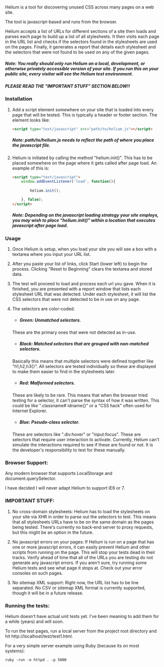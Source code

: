 Helium is a tool for discovering unused CSS across many pages on a web site.

The tool is javascript-based and runs from the browser.

Helium accepts a list of URLs for different sections of a site then loads and parses each page to build up a list of all stylesheets. It then visits each page in the URL list and checks if the selectors found in the stylesheets are used on the pages. Finally, it generates a report that details each stylesheet and the selectors that were not found to be used on any of the given pages.


##### Note: You really should only run Helium on a local, development, or otherwise privately accessible version of your site. If you run this on your public site, every visitor will see the Helium test environment.

#####  PLEASE READ THE "IMPORTANT STUFF" SECTION BELOW!!

### Installation

1. Add a script element somewhere on your site that is loaded into every page that will be tested. This is typically a header or footer section. The element looks like:

	```html
	<script type="text/javascript" src="path/to/helium.js"></script>
	```
	##### Note: path/to/helium.js needs to reflect the path of where you place the javascript file.

2. Helium is initiated by calling the method "helium.init()". This has to be placed somewhere on the page where it gets called after page load. An example of this is:

	```html
	<script type="text/javascript">
		window.addEventListener('load', function(){
			
			helium.init();
	
		}, false);
	</script>
	```
	##### Note: Depending on the javascript loading strategy your site employs, you may wish to place "helium.init()" within a location that executes javascript after page load.


### Usage

1. Once Helium is setup, when you load your site you will see a box with a textarea where you input your URL list.

2. After you paste your list of links, click Start (lower left) to begin the process. Clicking "Reset to Beginning" clears the textarea and stored data.

3. The test will proceed to load and process each url you gave. When it is finished, you are presented with a report window that lists each stylesheet URL that was detected. Under each stylesheet, it will list the CSS selectors that were not detected to be in use on any page. 

4. The selectors are color-coded. 

   * ##### Green: Unmatched selectors. 
   	These are the primary ones that were not detected as in-use.

   * ##### Black: Matched selectors that are grouped with non-matched selectors. 
   	Basically this means that multiple selectors were defined together like "h1,h2,h3{}". All selectors are tested individually so these are displayed to make them easier to find in the stylesheets later.

   * ##### Red: Malformed selectors. 
   	These are likely to be rare. This means that when the browser tried testing for a selector, it can't parse the syntax of how it was written. This could be like ".classname# idname{}" or a "CSS hack" often used for Internet Explorer.

   * ##### Blue: Pseudo-class selector. 
  	These are selectors like ".div:hover" or "input:focus". These are selectors that require user interaction to activate. Currently, Helium can't simulate the interactions required to see if these are found or not. It is the developer's responsibility to test for these manually.

### Browser Support:

Any modern browser that supports LocalStorage and document.querySelector.

I have decided I will never adapt Helium to support IE6 or 7.

### IMPORTANT STUFF:
1. No cross-domain stylesheets: Helium has to load the stylesheets on your site via XHR in order to parse out the selectors to test. This means that all stylesheets URLs have to be on the same domain as the pages being tested. There's currently no back-end server to proxy requests, but this might be an option in the future.

2. No javascript errors on your pages: If Helium is run on a page that has one or more javascript errors, it can easily prevent Helium and other scripts from running on the page. This will stop your tests dead in their tracks. Verify ahead of time that all of the URLs you are testing do not generate any javascript errors. If you aren't sure, try running some Helium tests and see what page it stops at. Check out your error consoles on such pages.

3. No sitemap XML support: Right now, the URL list has to be line separated. No CSV or sitemap XML format is currently supported, though it will be in a future release.

### Running the tests:
Helium doesn't have actual unit tests yet. I've been meaning to add them for a while (years) and will soon.

To run the test pages, run a local server from the project root directory and hit http://localhost/test/test1.html. 

For a very simple server example using Ruby (because its on most systems):

    ruby -run -e httpd . -p 5000
